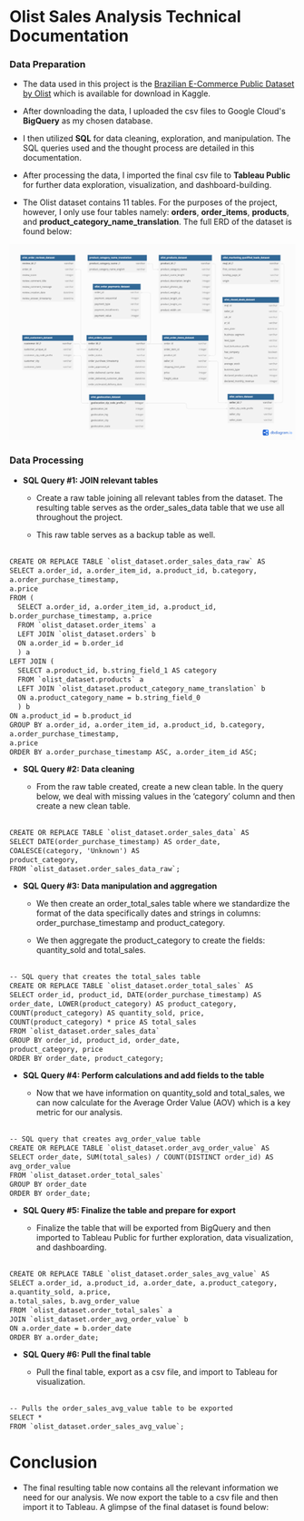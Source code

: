 # Olist Sales Analysis Technical Documentation

### Data Preparation

* The data used in this project is the [Brazilian E-Commerce Public Dataset by Olist](https://www.kaggle.com/datasets/olistbr/brazilian-ecommerce) which is available for download in Kaggle.

* After downloading the data, I uploaded the csv files to Google Cloud's **BigQuery** as my chosen database.

* I then utilized **SQL** for data cleaning, exploration, and manipulation. The SQL queries used and the thought process are detailed in this documentation.

* After processing the data, I imported the final csv file to **Tableau Public** for further data exploration, visualization, and dashboard-building.

* The Olist dataset contains 11 tables. For the purposes of the project, however, I only use four
tables namely: **orders**, **order_items**, **products**, and **product_category_name_translation**. The full ERD of the dataset is found below:

![ERD](images/ERD.png)



### Data Processing

* **SQL Query #1: JOIN relevant tables**

  - Create a raw table joining all relevant tables from the dataset. The resulting table serves
as the order_sales_data table that we use all throughout the project.

  - This raw table serves as a backup table as well.

```

CREATE OR REPLACE TABLE `olist_dataset.order_sales_data_raw` AS
SELECT a.order_id, a.order_item_id, a.product_id, b.category, a.order_purchase_timestamp,
a.price
FROM (
  SELECT a.order_id, a.order_item_id, a.product_id, b.order_purchase_timestamp, a.price
  FROM `olist_dataset.order_items` a
  LEFT JOIN `olist_dataset.orders` b
  ON a.order_id = b.order_id
  ) a
LEFT JOIN (
  SELECT a.product_id, b.string_field_1 AS category
  FROM `olist_dataset.products` a
  LEFT JOIN `olist_dataset.product_category_name_translation` b
  ON a.product_category_name = b.string_field_0
  ) b
ON a.product_id = b.product_id
GROUP BY a.order_id, a.order_item_id, a.product_id, b.category, a.order_purchase_timestamp,
a.price
ORDER BY a.order_purchase_timestamp ASC, a.order_item_id ASC;

```

* **SQL Query #2: Data cleaning**

  - From the raw table created, create a new clean table. In the query below, we deal with
missing values in the ‘category’ column and then create a new clean table.

```

CREATE OR REPLACE TABLE `olist_dataset.order_sales_data` AS
SELECT DATE(order_purchase_timestamp) AS order_date, COALESCE(category, 'Unknown') AS
product_category,
FROM `olist_dataset.order_sales_data_raw`;

```

* **SQL Query #3: Data manipulation and aggregation**

  - We then create an order_total_sales table where we standardize the format of the data specifically dates and strings in columns: order_purchase_timestamp and product_category.

  - We then aggregate the product_category to create the fields: quantity_sold and total_sales.

```

-- SQL query that creates the total_sales table
CREATE OR REPLACE TABLE `olist_dataset.order_total_sales` AS
SELECT order_id, product_id, DATE(order_purchase_timestamp) AS order_date, LOWER(product_category) AS product_category, COUNT(product_category) AS quantity_sold, price, COUNT(product_category) * price AS total_sales
FROM `olist_dataset.order_sales_data`
GROUP BY order_id, product_id, order_date,
product_category, price
ORDER BY order_date, product_category;

```

* **SQL Query #4: Perform calculations and add fields to the table**

  - Now that we have information on quantity_sold and total_sales, we can now calculate for the Average Order Value (AOV) which is a key metric for our analysis.
 
```

-- SQL query that creates avg_order_value table
CREATE OR REPLACE TABLE `olist_dataset.order_avg_order_value` AS
SELECT order_date, SUM(total_sales) / COUNT(DISTINCT order_id) AS avg_order_value
FROM `olist_dataset.order_total_sales`
GROUP BY order_date
ORDER BY order_date;

```

* **SQL Query #5: Finalize the table and prepare for export**

  - Finalize the table that will be exported from BigQuery and then imported to Tableau
Public for further exploration, data visualization, and dashboarding.

```

CREATE OR REPLACE TABLE `olist_dataset.order_sales_avg_value` AS
SELECT a.order_id, a.product_id, a.order_date, a.product_category, a.quantity_sold, a.price,
a.total_sales, b.avg_order_value
FROM `olist_dataset.order_total_sales` a
JOIN `olist_dataset.order_avg_order_value` b
ON a.order_date = b.order_date
ORDER BY a.order_date;

```

* **SQL Query #6: Pull the final table**

  - Pull the final table, export as a csv file, and import to Tableau for visualization.

```

-- Pulls the order_sales_avg_value table to be exported
SELECT *
FROM `olist_dataset.order_sales_avg_value`;

```



# Conclusion

* The final resulting table now contains all the relevant information we need for our analysis. We now export the table to a csv file and then import it to Tableau. A glimpse of the final dataset is found below:

  

